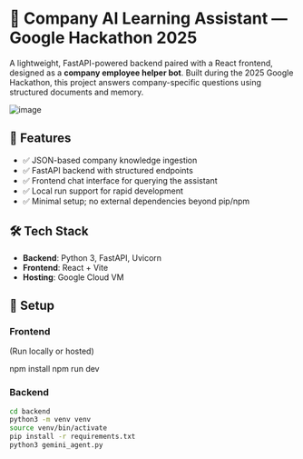 # 🧠 Company AI Learning Assistant — Google Hackathon 2025

A lightweight, FastAPI-powered backend paired with a React frontend, designed as a **company employee helper bot**. Built during the 2025 Google Hackathon, this project answers company-specific questions using structured documents and memory.

![image](https://github.com/user-attachments/assets/a98faeb3-b0a0-40ab-8353-0ecf3f600cae)

## 🚀 Features

- ✅ JSON-based company knowledge ingestion
- ✅ FastAPI backend with structured endpoints
- ✅ Frontend chat interface for querying the assistant
- ✅ Local run support for rapid development
- ✅ Minimal setup; no external dependencies beyond pip/npm

## 🛠️ Tech Stack

- **Backend**: Python 3, FastAPI, Uvicorn
- **Frontend**: React + Vite
- **Hosting**: Google Cloud VM

## 🔧 Setup

### Frontend
(Run locally or hosted)

npm install
npm run dev

### Backend

```bash
cd backend
python3 -m venv venv
source venv/bin/activate
pip install -r requirements.txt
python3 gemini_agent.py
